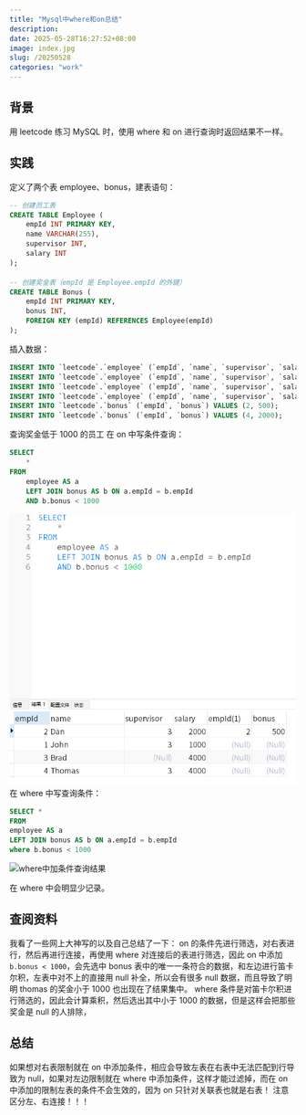 ```yaml
---
title: "Mysql中where和on总结"
description:
date: 2025-05-28T16:27:52+08:00
image: index.jpg
slug: /20250528
categories: "work"
---
```


## 背景

用 leetcode 练习 MySQL 时，使用 where 和 on 进行查询时返回结果不一样。

## 实践

定义了两个表 employee、bonus，建表语句：

```sql
-- 创建员工表
CREATE TABLE Employee (
    empId INT PRIMARY KEY,
    name VARCHAR(255),
    supervisor INT,
    salary INT
);

-- 创建奖金表（empId 是 Employee.empId 的外键）
CREATE TABLE Bonus (
    empId INT PRIMARY KEY,
    bonus INT,
    FOREIGN KEY (empId) REFERENCES Employee(empId)
);
```

插入数据：

```sql
INSERT INTO `leetcode`.`employee` (`empId`, `name`, `supervisor`, `salary`) VALUES (1, 'John', 3, 1000);
INSERT INTO `leetcode`.`employee` (`empId`, `name`, `supervisor`, `salary`) VALUES (2, 'Dan', 3, 2000);
INSERT INTO `leetcode`.`employee` (`empId`, `name`, `supervisor`, `salary`) VALUES (3, 'Brad', NULL, 4000);
INSERT INTO `leetcode`.`employee` (`empId`, `name`, `supervisor`, `salary`) VALUES (4, 'Thomas', 3, 4000);
INSERT INTO `leetcode`.`bonus` (`empId`, `bonus`) VALUES (2, 500);
INSERT INTO `leetcode`.`bonus` (`empId`, `bonus`) VALUES (4, 2000);
```

查询奖金低于 1000 的员工
在 on 中写条件查询：

```sql
SELECT
	*
FROM
	employee AS a
	LEFT JOIN bonus AS b ON a.empId = b.empId
	AND b.bonus < 1000
```

![on中加条件查询结果](Snipaste_2025-05-28_16-36-38.png)
在 where 中写查询条件：

```sql
SELECT *
FROM
employee AS a
LEFT JOIN bonus AS b ON a.empId = b.empId
where b.bonus < 1000
```

![where中加条件查询结果](Snipaste_2025-05-28_16-36-35.png)

在 where 中会明显少记录。

## 查阅资料

我看了一些网上大神写的以及自己总结了一下：
on 的条件先进行筛选，对右表进行，然后再进行连接，再使用 where 对连接后的表进行筛选，因此 on 中添加`b.bonus < 1000`，会先选中 bonus 表中的唯一一条符合的数据，和左边进行笛卡尔积，左表中对不上的直接用 null 补全，所以会有很多 null 数据，而且导致了明明 thomas 的奖金小于 1000 也出现在了结果集中。
where 条件是对笛卡尔积进行筛选的，因此会计算乘积，然后选出其中小于 1000 的数据，但是这样会把那些奖金是 null 的人排除，

## 总结

如果想对右表限制就在 on 中添加条件，相应会导致左表在右表中无法匹配到行导致为 null，如果对左边限制就在 where 中添加条件，这样才能过滤掉，而在 on 中添加的限制左表的条件不会生效的，因为 on 只针对关联表也就是右表！
注意区分左、右连接！！！
